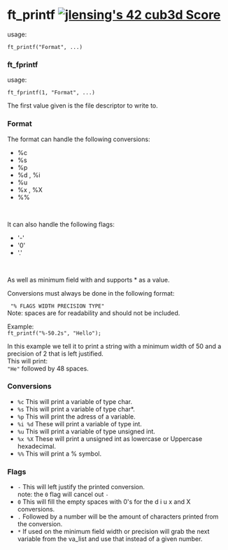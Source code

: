 # ft_printf [![jlensing's 42 cub3d Score](https://badge42.vercel.app/api/v2/cl1jwurq1001109l1q4s085aw/project/1852689)](https://github.com/JaeSeoKim/badge42)

usage: <br/>

`ft_printf("Format", ...)` <br />

### ft_fprintf

usage: <br />

`ft_fprintf(1, "Format", ...)` <br/>

The first value given is the file descriptor to write to.

### Format

The format can handle the following conversions: <br />

* %c
* %s
* %p
* %d , %i
* %u
* %x , %X
* %%
<br />

It can also handle the following flags: <br />

* '-'
* '0'
* '.'
<br />

As well as minimum field with and supports * as a value. <br />

Conversions must always be done in the following format: <br />

` "% FLAGS WIDTH PRECISION TYPE"` <br />
Note: spaces are for readability and should not be included. <br />

Example: <br />
`ft_printf("%-50.2s", "Hello");`

In this example we tell it to print a string with a minimum width of 50 and a precision of 2 that is left justified. <br>
This will print: <br>
`"He"` followed by 48 spaces.

### Conversions

* `%c` This will print a variable of type char.
* `%s` This will print a variable of type char*.
* `%p` This will print the adress of a variable.
* `%i %d` These will print a variable of type int.
* `%u` This will print a variable of type unsigned int.
* `%x %X` These will print a unsigned int as lowercase or Uppercase hexadecimal.
* `%%` This will print a % symbol.

### Flags

* `-` This will left justify the printed conversion.
<br> note: the `0` flag will cancel out `-`
* `0` This will fill the empty spaces with 0's for the d i u x and X conversions.
* `.` Followed by a number will be the amount of characters printed from the conversion.
* `*` If used on the minimum field width or precision will grab the next variable from the va_list and use that instead of a given number.
